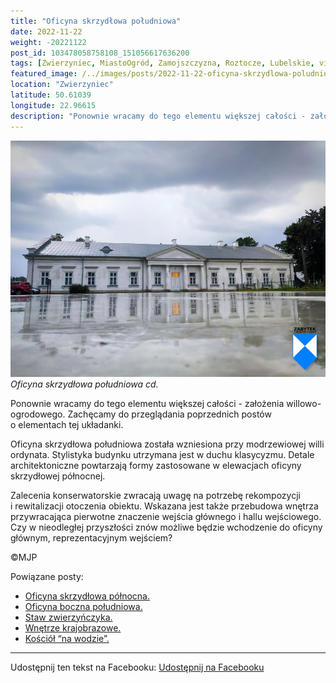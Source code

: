 ```yaml
---
title: "Oficyna skrzydłowa południowa"
date: 2022-11-22
weight: -20221122
post_id: 103478058758108_151056617636200
tags: [Zwierzyniec, MiastoOgród, Zamojszczyzna, Roztocze, Lubelskie, villarestituta, turystyka, dziedzictwo, zabytki, krajobrazy]
featured_image: /../images/posts/2022-11-22-oficyna-skrzydlowa-poludniowa.jpg
location: "Zwierzyniec"
latitude: 50.61039
longitude: 22.96615
description: "Ponownie wracamy do tego elementu większej całości - założenia willowo-ogrodowego. Zachęcamy do przeglądania poprzednich postów o elementach tej układ..."
---
```


![Oficyna skrzydłowa południowa.](/images/posts/2022-11-22-oficyna-skrzydlowa-poludniowa.jpg)
*Oficyna skrzydłowa południowa cd.*

Ponownie wracamy do tego elementu większej całości - założenia willowo-ogrodowego. Zachęcamy do przeglądania poprzednich postów o elementach tej układanki.

Oficyna skrzydłowa południowa została wzniesiona przy modrzewiowej willi ordynata. Stylistyka budynku utrzymana jest w duchu klasycyzmu. Detale architektoniczne powtarzają formy zastosowane w elewacjach oficyny skrzydłowej północnej.

Zalecenia konserwatorskie zwracają uwagę na potrzebę rekompozycji i rewitalizacji otoczenia obiektu. Wskazana jest także przebudowa wnętrza przywracająca pierwotne znaczenie wejścia głównego i hallu wejściowego.
Czy w nieodległej przyszłości znów możliwe będzie wchodzenie do oficyny głównym, reprezentacyjnym wejściem?



©MJP

Powiązane posty:
- [Oficyna skrzydłowa północna.](/posts/Oficyna-skrzydlowa-polnocna)
- [Oficyna boczna południowa.](/posts/Oficyna-boczna-poludniowa)
- [Staw zwierzyńczyka.](/posts/Staw-zwierzynczyka)
- [Wnętrze krajobrazowe.](/posts/Wnetrze-krajobrazowe)
- [Kościół “na wodzie”.](/posts/Kosciol-na-wodzie)


---

Udostępnij ten tekst na Facebooku:
[Udostępnij na Facebooku](https://www.facebook.com/sharer/sharer.php?u=https://stowarzyszeniewachniewskiej.pl/posts/Oficyna-skrzydlowa-poludniowa)

<script type="application/ld+json">
{
  "@context": "https://schema.org",
  "@type": "BlogPosting",
  "headline": "Oficyna skrzydłowa południowa",
  "datePublished": "2022-11-22",
  "dateModified": "2022-11-22",
  "author": {
    "@type": "Person",
    "name": "Michał Jan Patyk"
  },
  "publisher": {
    "@type": "Organization",
    "name": "Stowarzyszenie im. Aleksandry Wachniewskiej",
    "logo": {
      "@type": "ImageObject",
      "url": "https://stowarzyszeniewachniewskiej.pl/images/logo/logo.svg"
    }
  },
  "mainEntityOfPage": {
    "@type": "WebPage",
    "@id": "https://stowarzyszeniewachniewskiej.pl/posts/oficyna-skrzydlowa-poludniowa"
  },
  "image": {
    "@type": "ImageObject",
    "url": "https://stowarzyszeniewachniewskiej.pl//images/posts/2022-11-22-oficyna-skrzydlowa-poludniowa.jpg"
  },
  "articleSection": "Dziedzictwo Kulturowe i Zabytki",
  "keywords": "[Zwierzyniec, MiastoOgród, Zamojszczyzna, Roztocze, Lubelskie, villarestituta, turystyka, dziedzictwo, zabytki, krajobrazy]",
  "wordCount": 83,
  "articleBody": "Ponownie wracamy do tego elementu większej całości - założenia willowo-ogrodowego. Zachęcamy do przeglądania poprzednich postów o elementach tej układanki.\n\nOficyna skrzydłowa południowa została wzniesiona przy modrzewiowej willi ordynata. Stylistyka budynku utrzymana jest w duchu klasycyzmu. Detale architektoniczne powtarzają formy zastosowane w elewacjach oficyny skrzydłowej północnej.\n\nZalecenia konserwatorskie zwracają uwagę na potrzebę rekompozycji i rewitalizacji otoczenia obiektu. Wskazana jest także przebudowa wnętrza przywracająca pierwotne znaczenie wejścia głównego i hallu wejściowego.\nCzy w nieodległej przyszłości znów możliwe będzie wchodzenie do oficyny głównym, reprezentacyjnym wejściem?\n\n\n\n©MJP",
  "description": "Ponownie wracamy do tego elementu większej całości - założenia willowo-ogrodowego. Zachęcamy do przeglądania poprzednich postów o elementach tej układ...",
  "copyrightHolder": {
    "@type": "Person",
    "name": "Michał Jan Patyk"
  }
}
</script>
<script type="application/ld+json">
{
  "@context": "https://schema.org",
  "@type": "BreadcrumbList",
  "itemListElement": [
    {
      "@type": "ListItem",
      "position": 1,
      "name": "Home",
      "item": "https://stowarzyszeniewachniewskiej.pl"
    },
    {
      "@type": "ListItem",
      "position": 2,
      "name": "posts",
      "item": "https://stowarzyszeniewachniewskiej.pl/posts"
    },
    {
      "@type": "ListItem",
      "position": 3,
      "name": "Oficyna skrzydłowa południowa",
      "item": "https://stowarzyszeniewachniewskiej.pl/posts/oficyna-skrzydlowa-poludniowa"
    }
  ]
}
</script>
